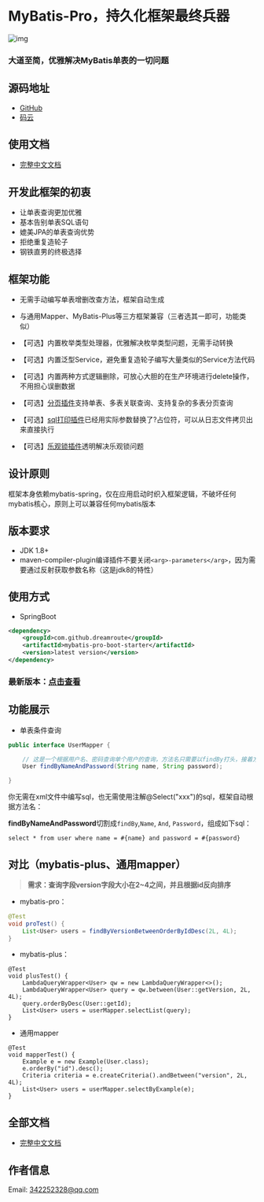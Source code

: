 # MyBatis-Pro，持久化框架最终兵器
![img](https://alidocs.oss-cn-zhangjiakou.aliyuncs.com/res/Wmeona977bbQnXxj/img/696fcaff-4228-45cd-9f1f-12573108eeb9.png)
### **大道至简，优雅解决MyBatis单表的一切问题**

## **源码地址**
- [GitHub](https://github.com/Dreamroute/mybatis-pro.git)
- [码云](https://gitee.com/Dreamroute/mybatis-pro)

## 使用文档

- [完整中文文档](https://github.com/Dreamroute/mybatis-pro/wiki/MyBatis-Pro%EF%BC%8C%E6%8C%81%E4%B9%85%E5%8C%96%E6%A1%86%E6%9E%B6%E6%9C%80%E7%BB%88%E5%85%B5%E5%99%A8)

## **开发此框架的初衷**
- 让单表查询更加优雅
- 基本告别单表SQL语句
- 媲美JPA的单表查询优势
- 拒绝重复造轮子
- 钢铁直男的终极选择

## 框架功能

- 无需手动编写单表增删改查方法，框架自动生成

- 与通用Mapper、MyBatis-Plus等三方框架兼容（三者选其一即可，功能类似）

- 【可选】内置枚举类型处理器，优雅解决枚举类型问题，无需手动转换

- 【可选】内置泛型Service，避免重复造轮子编写大量类似的Service方法代码

- 【可选】内置两种方式逻辑删除，可放心大胆的在生产环境进行delete操作，不用担心误删数据

- 【可选】[分页插件](https://github.com/Dreamroute/pager)支持单表、多表关联查询、支持复杂的多表分页查询

- 【可选】[sql打印插件](https://github.com/Dreamroute/sqlprinter)已经用实际参数替换了?占位符，可以从日志文件拷贝出来直接执行

- 【可选】[乐观锁插件](https://github.com/Dreamroute/locker)透明解决乐观锁问题

  
## 设计原则
  框架本身依赖mybatis-spring，仅在应用启动时织入框架逻辑，不破坏任何mybatis核心，原则上可以兼容任何mybatis版本

## 版本要求
  - JDK 1.8+
  - maven-compiler-plugin编译插件不要关闭`<arg>-parameters</arg>`，因为需要通过反射获取参数名称（这是jdk8的特性）

## 使用方式
- SpringBoot
```xml
<dependency>
    <groupId>com.github.dreamroute</groupId>
    <artifactId>mybatis-pro-boot-starter</artifactId>
    <version>latest version</version>
</dependency>
```
### 最新版本：[点击查看](https://search.maven.org/artifact/com.github.dreamroute/mybatis-pro-boot-starter)

## 功能展示

- 单表条件查询
```java
public interface UserMapper {

    // 这是一个根据用户名、密码查询单个用户的查询，方法名只需要以findBy打头，接着方法名为: NameAndPassword
    User findByNameAndPassword(String name, String password);

}
```
你无需在xml文件中编写sql，也无需使用注解@Select("xxx")的sql，框架自动根据方法名：

**findByNameAndPassword**切割成`findBy`,`Name`, `And`, `Password`，组成如下sql：

`select * from user where name = #{name} and password = #{password}`

## 对比（mybatis-plus、通用mapper）
> **需求：查询字段version字段大小在2~4之间，并且根据id反向排序**

- mybatis-pro：
```java
@Test
void proTest() {
    List<User> users = findByVersionBetweenOrderByIdDesc(2L, 4L);
}
```
- mybatis-plus：
```
@Test
void plusTest() {
    LambdaQueryWrapper<User> qw = new LambdaQueryWrapper<>();
    LambdaQueryWrapper<User> query = qw.between(User::getVersion, 2L, 4L);
    query.orderByDesc(User::getId);
    List<User> users = userMapper.selectList(query);
}
```

- 通用mapper
```
@Test
void mapperTest() {
    Example e = new Example(User.class);
    e.orderBy("id").desc();
    Criteria criteria = e.createCriteria().andBetween("version", 2L, 4L);
    List<User> users = userMapper.selectByExample(e);
}
```

## 全部文档

- [完整中文文档](https://github.com/Dreamroute/mybatis-pro/wiki/MyBatis-Pro%EF%BC%8C%E6%8C%81%E4%B9%85%E5%8C%96%E6%A1%86%E6%9E%B6%E6%9C%80%E7%BB%88%E5%85%B5%E5%99%A8)

## 作者信息
Email: 342252328@qq.com
